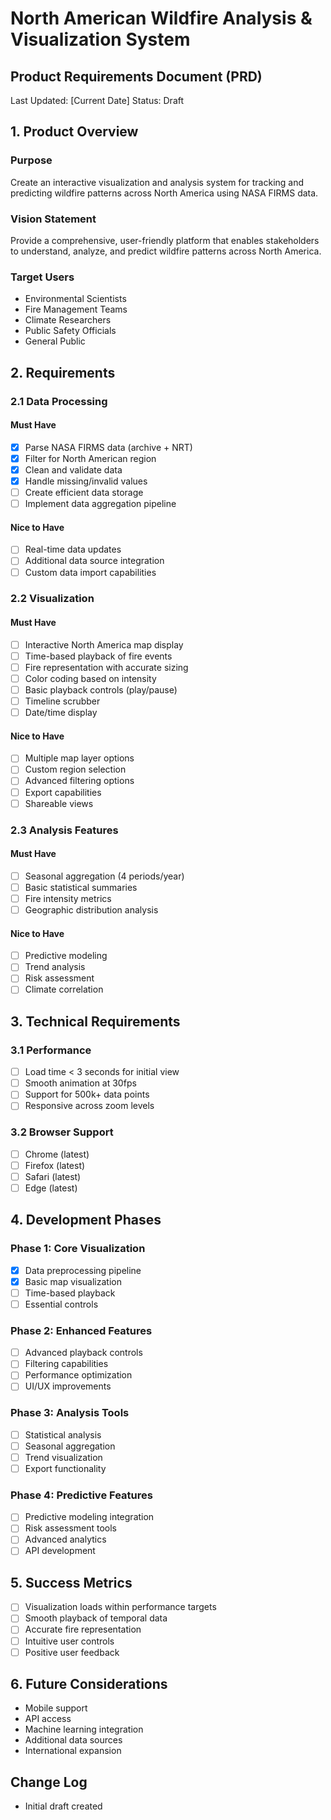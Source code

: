 # North American Wildfire Analysis & Visualization System
## Product Requirements Document (PRD)
Last Updated: [Current Date]
Status: Draft

## 1. Product Overview
### Purpose
Create an interactive visualization and analysis system for tracking and predicting wildfire patterns across North America using NASA FIRMS data.

### Vision Statement
Provide a comprehensive, user-friendly platform that enables stakeholders to understand, analyze, and predict wildfire patterns across North America.

### Target Users
- Environmental Scientists
- Fire Management Teams
- Climate Researchers
- Public Safety Officials
- General Public

## 2. Requirements

### 2.1 Data Processing
#### Must Have
- [x] Parse NASA FIRMS data (archive + NRT)
- [x] Filter for North American region
- [x] Clean and validate data
- [x] Handle missing/invalid values
- [ ] Create efficient data storage
- [ ] Implement data aggregation pipeline

#### Nice to Have
- [ ] Real-time data updates
- [ ] Additional data source integration
- [ ] Custom data import capabilities

### 2.2 Visualization
#### Must Have
- [ ] Interactive North America map display
- [ ] Time-based playback of fire events
- [ ] Fire representation with accurate sizing
- [ ] Color coding based on intensity
- [ ] Basic playback controls (play/pause)
- [ ] Timeline scrubber
- [ ] Date/time display

#### Nice to Have
- [ ] Multiple map layer options
- [ ] Custom region selection
- [ ] Advanced filtering options
- [ ] Export capabilities
- [ ] Shareable views

### 2.3 Analysis Features
#### Must Have
- [ ] Seasonal aggregation (4 periods/year)
- [ ] Basic statistical summaries
- [ ] Fire intensity metrics
- [ ] Geographic distribution analysis

#### Nice to Have
- [ ] Predictive modeling
- [ ] Trend analysis
- [ ] Risk assessment
- [ ] Climate correlation

## 3. Technical Requirements

### 3.1 Performance
- [ ] Load time < 3 seconds for initial view
- [ ] Smooth animation at 30fps
- [ ] Support for 500k+ data points
- [ ] Responsive across zoom levels

### 3.2 Browser Support
- [ ] Chrome (latest)
- [ ] Firefox (latest)
- [ ] Safari (latest)
- [ ] Edge (latest)

## 4. Development Phases

### Phase 1: Core Visualization
- [x] Data preprocessing pipeline
- [x] Basic map visualization
- [ ] Time-based playback
- [ ] Essential controls

### Phase 2: Enhanced Features
- [ ] Advanced playback controls
- [ ] Filtering capabilities
- [ ] Performance optimization
- [ ] UI/UX improvements

### Phase 3: Analysis Tools
- [ ] Statistical analysis
- [ ] Seasonal aggregation
- [ ] Trend visualization
- [ ] Export functionality

### Phase 4: Predictive Features
- [ ] Predictive modeling integration
- [ ] Risk assessment tools
- [ ] Advanced analytics
- [ ] API development

## 5. Success Metrics
- [ ] Visualization loads within performance targets
- [ ] Smooth playback of temporal data
- [ ] Accurate fire representation
- [ ] Intuitive user controls
- [ ] Positive user feedback

## 6. Future Considerations
- Mobile support
- API access
- Machine learning integration
- Additional data sources
- International expansion

## Change Log
- Initial draft created 
